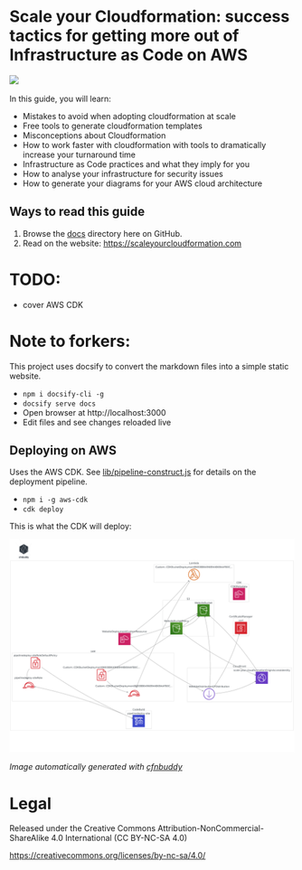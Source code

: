 # Scale your Cloudformation: success tactics for getting more out of Infrastructure as Code on AWS

![](https://codebuild.us-east-1.amazonaws.com/badges?uuid=eyJlbmNyeXB0ZWREYXRhIjoiSWVBZnBKMnRxRnl6Q1kydUZCZFV5eVd2Q3h4eVE3MXI5VlJoVEdKZEJvLzExSWQvNGFXZUNvL3pXZW43VGVMc20vV1FoaTh3TzhVSDhtN3FiNTRvYnRRPSIsIml2UGFyYW1ldGVyU3BlYyI6IjBjSmlZTTZwalRkbEdEM2UiLCJtYXRlcmlhbFNldFNlcmlhbCI6MX0%3D&branch=master)

In this guide, you will learn:
- Mistakes to avoid when adopting cloudformation at scale
- Free tools to generate cloudformation templates
- Misconceptions about Cloudformation
- How to work faster with cloudformation with tools to dramatically increase your turnaround time
- Infrastructure as Code practices and what they imply for you
- How to analyse your infrastructure for security issues
- How to generate your diagrams for your AWS cloud architecture

## Ways to read this guide
1. Browse the [docs](docs/) directory here on GitHub.
2. Read on the website: https://scaleyourcloudformation.com

# TODO:
- cover AWS CDK

# Note to forkers:
This project uses docsify to convert the markdown files into a simple static website.

-  `npm i docsify-cli -g`
- `docsify serve docs`
- Open browser at http://localhost:3000
- Edit files and see changes reloaded live

## Deploying on AWS
Uses the AWS CDK. See [lib/pipeline-construct.js](lib/pipeline-construct.js) for details on the deployment pipeline.
- `npm i -g aws-cdk`
- `cdk deploy`

This is what the CDK will deploy:

![](/diagram.png)

*Image automatically generated with [cfnbuddy](https://www.cfnbuddy.com)*


# Legal
Released under the Creative Commons Attribution-NonCommercial-ShareAlike 4.0 International (CC BY-NC-SA 4.0)

https://creativecommons.org/licenses/by-nc-sa/4.0/
